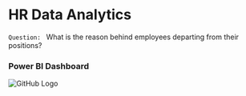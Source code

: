 # HR Data Analytics
`Question: ` What is the reason behind employees departing from their positions?
### Power BI Dashboard 

![GitHub Logo](https://github.com/username/repository/raw/main/images/logo.png)


